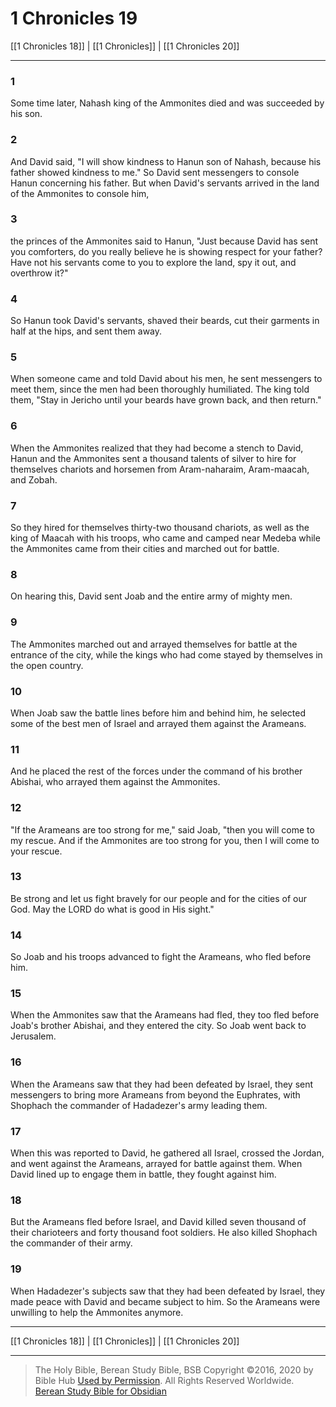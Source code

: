 # 1 Chronicles 19

[[1 Chronicles 18]] | [[1 Chronicles]] | [[1 Chronicles 20]]

---

### 1
Some time later, Nahash king of the Ammonites died and was succeeded by his son.

### 2
And David said, "I will show kindness to Hanun son of Nahash, because his father showed kindness to me." So David sent messengers to console Hanun concerning his father. But when David's servants arrived in the land of the Ammonites to console him,

### 3
the princes of the Ammonites said to Hanun, "Just because David has sent you comforters, do you really believe he is showing respect for your father? Have not his servants come to you to explore the land, spy it out, and overthrow it?"

### 4
So Hanun took David's servants, shaved their beards, cut their garments in half at the hips, and sent them away.

### 5
When someone came and told David about his men, he sent messengers to meet them, since the men had been thoroughly humiliated. The king told them, "Stay in Jericho until your beards have grown back, and then return."

### 6
When the Ammonites realized that they had become a stench to David, Hanun and the Ammonites sent a thousand talents of silver to hire for themselves chariots and horsemen from Aram-naharaim, Aram-maacah, and Zobah.

### 7
So they hired for themselves thirty-two thousand chariots, as well as the king of Maacah with his troops, who came and camped near Medeba while the Ammonites came from their cities and marched out for battle.

### 8
On hearing this, David sent Joab and the entire army of mighty men.

### 9
The Ammonites marched out and arrayed themselves for battle at the entrance of the city, while the kings who had come stayed by themselves in the open country.

### 10
When Joab saw the battle lines before him and behind him, he selected some of the best men of Israel and arrayed them against the Arameans.

### 11
And he placed the rest of the forces under the command of his brother Abishai, who arrayed them against the Ammonites.

### 12
"If the Arameans are too strong for me," said Joab, "then you will come to my rescue. And if the Ammonites are too strong for you, then I will come to your rescue.

### 13
Be strong and let us fight bravely for our people and for the cities of our God. May the LORD do what is good in His sight."

### 14
So Joab and his troops advanced to fight the Arameans, who fled before him.

### 15
When the Ammonites saw that the Arameans had fled, they too fled before Joab's brother Abishai, and they entered the city. So Joab went back to Jerusalem.

### 16
When the Arameans saw that they had been defeated by Israel, they sent messengers to bring more Arameans from beyond the Euphrates, with Shophach the commander of Hadadezer's army leading them.

### 17
When this was reported to David, he gathered all Israel, crossed the Jordan, and went against the Arameans, arrayed for battle against them. When David lined up to engage them in battle, they fought against him.

### 18
But the Arameans fled before Israel, and David killed seven thousand of their charioteers and forty thousand foot soldiers. He also killed Shophach the commander of their army.

### 19
When Hadadezer's subjects saw that they had been defeated by Israel, they made peace with David and became subject to him. So the Arameans were unwilling to help the Ammonites anymore.

---

[[1 Chronicles 18]] | [[1 Chronicles]] | [[1 Chronicles 20]]

---

> The Holy Bible, Berean Study Bible, BSB
> Copyright &copy;2016, 2020 by Bible Hub
> [Used by Permission](https://berean.bible/terms.htm). All Rights Reserved Worldwide.
> [Berean Study Bible for Obsidian](https://github.com/gapmiss/berean-study-bible-for-obsidian)

